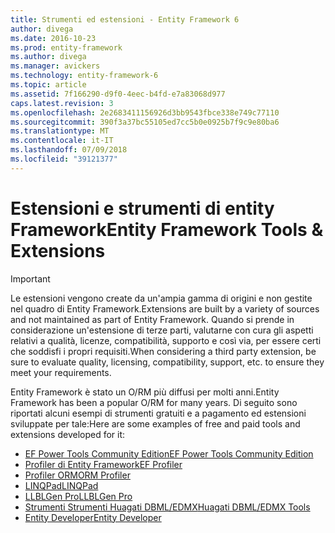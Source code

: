 ```yaml
---
title: Strumenti ed estensioni - Entity Framework 6
author: divega
ms.date: 2016-10-23
ms.prod: entity-framework
ms.author: divega
ms.manager: avickers
ms.technology: entity-framework-6
ms.topic: article
ms.assetid: 7f166290-d9f0-4eec-b4fd-e7a83068d977
caps.latest.revision: 3
ms.openlocfilehash: 2e2683411156926d3bb9543fbce338e749c77110
ms.sourcegitcommit: 390f3a37bc55105ed7cc5b0e0925b7f9c9e80ba6
ms.translationtype: MT
ms.contentlocale: it-IT
ms.lasthandoff: 07/09/2018
ms.locfileid: "39121377"
---
```

# <a name="entity-framework-tools--extensions"></a><span data-ttu-id="28b90-102">Estensioni e strumenti di entity Framework</span><span class="sxs-lookup"><span data-stu-id="28b90-102">Entity Framework Tools & Extensions</span></span>
> [!IMPORTANT]  
> <span data-ttu-id="28b90-103">Le estensioni vengono create da un'ampia gamma di origini e non gestite nel quadro di Entity Framework.</span><span class="sxs-lookup"><span data-stu-id="28b90-103">Extensions are built by a variety of sources and not maintained as part of Entity Framework.</span></span> <span data-ttu-id="28b90-104">Quando si prende in considerazione un'estensione di terze parti, valutarne con cura gli aspetti relativi a qualità, licenze, compatibilità, supporto e così via, per essere certi che soddisfi i propri requisiti.</span><span class="sxs-lookup"><span data-stu-id="28b90-104">When considering a third party extension, be sure to evaluate quality, licensing, compatibility, support, etc. to ensure they meet your requirements.</span></span>

<span data-ttu-id="28b90-105">Entity Framework è stato un O/RM più diffusi per molti anni.</span><span class="sxs-lookup"><span data-stu-id="28b90-105">Entity Framework has been a popular O/RM for many years.</span></span> <span data-ttu-id="28b90-106">Di seguito sono riportati alcuni esempi di strumenti gratuiti e a pagamento ed estensioni sviluppate per tale:</span><span class="sxs-lookup"><span data-stu-id="28b90-106">Here are some examples of free and paid tools and extensions developed for it:</span></span>    

- [<span data-ttu-id="28b90-107">EF Power Tools Community Edition</span><span class="sxs-lookup"><span data-stu-id="28b90-107">EF Power Tools Community Edition</span></span>](https://marketplace.visualstudio.com/items?itemName=ErikEJ.EntityFramework6PowerToolsCommunityEdition)
- [<span data-ttu-id="28b90-108">Profiler di Entity Framework</span><span class="sxs-lookup"><span data-stu-id="28b90-108">EF Profiler</span></span>](https://efprof.com)  
- [<span data-ttu-id="28b90-109">Profiler ORM</span><span class="sxs-lookup"><span data-stu-id="28b90-109">ORM Profiler</span></span>](https://www.ormprofiler.com)  
- [<span data-ttu-id="28b90-110">LINQPad</span><span class="sxs-lookup"><span data-stu-id="28b90-110">LINQPad</span></span>](https://www.linqpad.net)  
- [<span data-ttu-id="28b90-111">LLBLGen Pro</span><span class="sxs-lookup"><span data-stu-id="28b90-111">LLBLGen Pro</span></span>](https://www.llblgen.com)  
- [<span data-ttu-id="28b90-112">Strumenti Strumenti Huagati DBML/EDMX</span><span class="sxs-lookup"><span data-stu-id="28b90-112">Huagati DBML/EDMX Tools</span></span>](https://www.huagati.com/dbmltools)  
- [<span data-ttu-id="28b90-113">Entity Developer</span><span class="sxs-lookup"><span data-stu-id="28b90-113">Entity Developer</span></span>](https://www.devart.com/entitydeveloper)  
